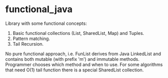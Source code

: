 # functional_java
Library with some functional concepts:

1. Basic functional collections (List, SharedList, Map) and Tuples.
2. Pattern matching.
3. Tail Recursion.

No pure functional approach, i.e. FunList derives from Java LinkedList and contains both mutable (with prefix 'm') and immutable methods. Programmer chooses which method and when to use. For some algorithms that need O(1) tail function there is a special SharedList collection.
